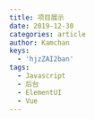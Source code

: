 ```yaml
---
title: 项目展示
date: 2019-12-30
categories: article
author: Kamchan
keys:
  - 'hjzZAI2ban'
tags:
  - Javascript
  - 后台
  - ElementUI
  - Vue
---
```

